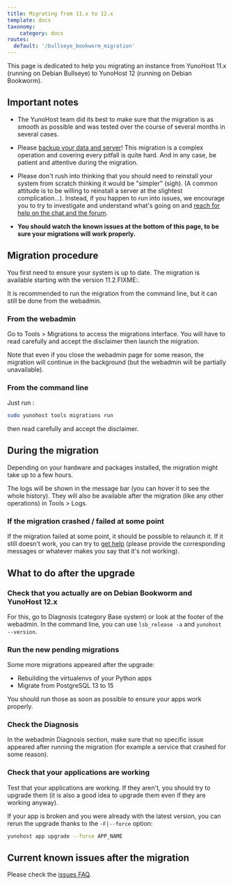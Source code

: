 ```yaml
---
title: Migrating from 11.x to 12.x
template: docs
taxonomy:
    category: docs
routes:
  default: '/bullseye_bookworm_migration'
---
```


This page is dedicated to help you migrating an instance from YunoHost 11.x (running on Debian Bullseye) to YunoHost 12 (running on Debian Bookworm).

## Important notes

- The YunoHost team did its best to make sure that the migration is as smooth as possible and was tested over the course of several months in several cases.

- Please [backup your data and server](/backup)! This migration is a complex operation and covering every pitfall is quite hard. And in any case, be patient and attentive during the migration.

- Please don't rush into thinking that you should need to reinstall your system from scratch thinking it would be "simpler" (sigh). (A common attitude is to be willing to reinstall a server at the slightest complication...). Instead, if you happen to run into issues, we encourage you to try to investigate and understand what's going on and [reach for help on the chat and the forum](/help).

- **You should watch the known issues at the bottom of this page, to be sure your migrations will work properly.**

## Migration procedure

You first need to ensure your system is up to date. The migration is available starting with the version 11.2.FIXME:.

It is recommended to run the migration from the command line, but it can still be done from the webadmin.

### From the webadmin

Go to Tools > Migrations to access the migrations interface. You will have to read carefully and accept the disclaimer then launch the migration.

Note that even if you close the webadmin page for some reason, the migration will continue in the background (but the webadmin will be partially unavailable).

### From the command line

Just run :

```bash
sudo yunohost tools migrations run
```

then read carefully and accept the disclaimer.

## During the migration

Depending on your hardware and packages installed, the migration might take up to a few hours.

The logs will be shown in the message bar (you can hover it to see the whole history). They will also be available after the migration (like any other operations) in Tools > Logs.

### If the migration crashed / failed at some point

If the migration failed at some point, it should be possible to relaunch it. If it still doesn't work, you can try to [get help](/help) (please provide the corresponding messages or whatever makes you say that it's not working).

## What to do after the upgrade

### Check that you actually are on Debian Bookworm and YunoHost 12.x

For this, go to Diagnosis (category Base system) or look at the footer of the webadmin. In the command line, you can use `lsb_release -a` and `yunohost --version`.

### Run the new pending migrations

Some more migrations appeared after the upgrade:

* Rebuilding the virtualenvs of your Python apps
* Migrate from PostgreSQL 13 to 15

You should run those as soon as possible to ensure your apps work properly.

### Check the Diagnosis

In the webadmin Diagnosis section, make sure that no specific issue appeared after running the migration (for example a service that crashed for some reason).

### Check that your applications are working

Test that your applications are working. If they aren't, you should try to upgrade them (it is also a good idea to upgrade them even if they are working anyway).

If your app is broken and you were already with the latest version, you can rerun the upgrade thanks to the `-F|--force` option:

```bash
yunohost app upgrade --force APP_NAME
```

## Current known issues after the migration

Please check the [issues FAQ](/bookworm_migration_issues_faq).
